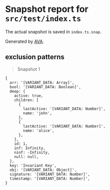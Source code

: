 # Snapshot report for `src/test/index.ts`

The actual snapshot is saved in `index.ts.snap`.

Generated by [AVA](https://ava.li).

## exclusion patterns

> Snapshot 1

    {
      arr: '[VARIANT_DATA: Array]',
      bool: '[VARIANT_DATA: Boolean]',
      deep: {
        active: true,
        children: [
          {
            lastActive: '[VARIANT_DATA: Number]',
            name: 'john',
          },
          {
            lastActive: '[VARIANT_DATA: Number]',
            name: 'alice',
          },
        ],
        id: 1,
        inf: Infinity,
        ninf: -Infinity,
        null: null,
      },
      key: 'Invariant Key',
      obj: '[VARIANT_DATA: Object]',
      signature: '[VARIANT_DATA: Number]',
      timestamp: '[VARIANT_DATA: Number]',
    }
